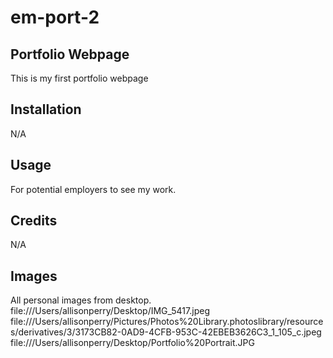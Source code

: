 # em-port-2
## Portfolio Webpage
This is my first portfolio webpage
## Installation 
N/A
## Usage
For potential employers to see my work.
## Credits
N/A
## Images
All personal images from desktop.
file:///Users/allisonperry/Desktop/IMG_5417.jpeg
file:///Users/allisonperry/Pictures/Photos%20Library.photoslibrary/resources/derivatives/3/3173CB82-0AD9-4CFB-953C-42EBEB3626C3_1_105_c.jpeg
file:///Users/allisonperry/Desktop/Portfolio%20Portrait.JPG